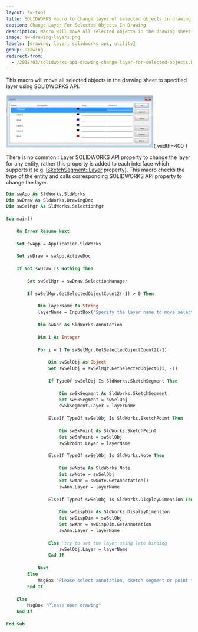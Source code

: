 ```yaml
---
layout: sw-tool
title: SOLIDWORKS macro to change layer of selected objects in drawing using SOLIDWORKS API
caption: Change Layer For Selected Objects In Drawing
description: Macro will move all selected objects in the drawing sheet to specified layer using SOLIDWORKS API
image: sw-drawing-layers.png
labels: [drawing, layer, solidworks api, utility]
group: Drawing
redirect-from:
  - /2018/03/solidworks-api-drawing-change-layer-for-selected-objects.html
---
```

This macro will move all selected objects in the drawing sheet to specified layer using SOLIDWORKS API.

![Drawing layers](sw-drawing-layers.png){ width=400 }

There is no common ::Layer SOLIDWORKS API property to change the layer for any entity, rather this property is added to each interface which supports it (e.g. [ISketchSegment::Layer](https://help.solidworks.com/2018/english/api/sldworksapi/solidworks.interop.sldworks~solidworks.interop.sldworks.isketchsegment~layer.html) property). This macro checks the type of the entity and calls corresponding SOLIDWORKS API property to change the layer.

~~~ vb
Dim swApp As SldWorks.SldWorks
Dim swDraw As SldWorks.DrawingDoc
Dim swSelMgr As SldWorks.SelectionMgr

Sub main()
    
    On Error Resume Next
    
    Set swApp = Application.SldWorks
    
    Set swDraw = swApp.ActiveDoc
    
    If Not swDraw Is Nothing Then
        
        Set swSelMgr = swDraw.SelectionManager
        
        If swSelMgr.GetSelectedObjectCount2(-1) > 0 Then
            
            Dim layerName As String
            layerName = InputBox("Specify the layer name to move selected objects to")
            
            Dim swAnn As SldWorks.Annotation
            
            Dim i As Integer
                        
            For i = 1 To swSelMgr.GetSelectedObjectCount2(-1)
                    
                Dim swSelObj As Object
                Set swSelObj = swSelMgr.GetSelectedObject6(i, -1)
                
                If TypeOf swSelObj Is SldWorks.SketchSegment Then
                    
                    Dim swSkSegment As SldWorks.SketchSegment
                    Set swSkSegment = swSelObj
                    swSkSegment.Layer = layerName
                
                ElseIf TypeOf swSelObj Is SldWorks.SketchPoint Then
                    
                    Dim swSkPoint As SldWorks.SketchPoint
                    Set swSkPoint = swSelObj
                    swSkPoint.Layer = layerName
                    
                ElseIf TypeOf swSelObj Is SldWorks.Note Then
                    
                    Dim swNote As SldWorks.Note
                    Set swNote = swSelObj
                    Set swAnn = swNote.GetAnnotation()
                    swAnn.Layer = layerName
                    
                ElseIf TypeOf swSelObj Is SldWorks.DisplayDimension Then
                    
                    Dim swDispDim As SldWorks.DisplayDimension
                    Set swDispDim = swSelObj
                    Set swAnn = swDispDim.GetAnnotation
                    swAnn.Layer = layerName
                    
                Else 'try to set the layer using late binding
                    swSelObj.Layer = layerName
                End If
                    
            Next
        Else
            MsgBox "Please select annotation, sketch segment or point to move to new layer"
        End If
        
    Else
        MsgBox "Please open drawing"
    End If
    
End Sub

~~~


